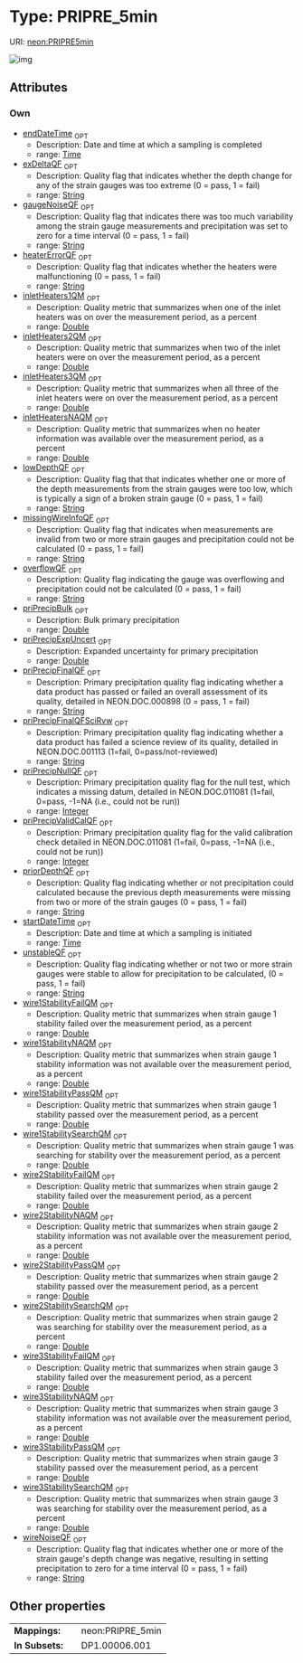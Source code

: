 
# Type: PRIPRE_5min




URI: [neon:PRIPRE5min](https://data.neonscience.org/PRIPRE5min)


![img](http://yuml.me/diagram/nofunky;dir:TB/class/[PRIPRE5min&#124;priPrecipBulk:double%20%3F;priPrecipExpUncert:double%20%3F;priPrecipNullQF:integer%20%3F;startDateTime:time%20%3F;endDateTime:time%20%3F;wire1StabilityPassQM:double%20%3F;wire1StabilitySearchQM:double%20%3F;wire1StabilityFailQM:double%20%3F;wire2StabilityPassQM:double%20%3F;wire2StabilitySearchQM:double%20%3F;wire2StabilityFailQM:double%20%3F;wire3StabilityPassQM:double%20%3F;wire3StabilitySearchQM:double%20%3F;wire3StabilityFailQM:double%20%3F;inletHeaters1QM:double%20%3F;inletHeaters2QM:double%20%3F;inletHeaters3QM:double%20%3F;priorDepthQF:string%20%3F;unstableQF:string%20%3F;lowDepthQF:string%20%3F;exDeltaQF:string%20%3F;missingWireInfoQF:string%20%3F;gaugeNoiseQF:string%20%3F;wireNoiseQF:string%20%3F;overflowQF:string%20%3F;heaterErrorQF:string%20%3F;priPrecipFinalQF:string%20%3F;wire1StabilityNAQM:double%20%3F;wire2StabilityNAQM:double%20%3F;wire3StabilityNAQM:double%20%3F;inletHeatersNAQM:double%20%3F;priPrecipFinalQFSciRvw:string%20%3F;priPrecipValidCalQF:integer%20%3F])

## Attributes


### Own

 * [endDateTime](endDateTime.md)  <sub>OPT</sub>
    * Description: Date and time at which a sampling is completed
    * range: [Time](types/Time.md)
 * [exDeltaQF](exDeltaQF.md)  <sub>OPT</sub>
    * Description: Quality flag that indicates whether the depth change for any of the strain gauges was too extreme (0 = pass, 1 = fail)
    * range: [String](types/String.md)
 * [gaugeNoiseQF](gaugeNoiseQF.md)  <sub>OPT</sub>
    * Description: Quality flag that indicates there was too much variability among the strain gauge measurements and precipitation was set to zero for a time interval (0 = pass, 1 = fail)
    * range: [String](types/String.md)
 * [heaterErrorQF](heaterErrorQF.md)  <sub>OPT</sub>
    * Description: Quality flag that indicates whether the heaters were malfunctioning (0 = pass, 1 = fail)
    * range: [String](types/String.md)
 * [inletHeaters1QM](inletHeaters1QM.md)  <sub>OPT</sub>
    * Description: Quality metric that summarizes when one of the inlet heaters was on over the measurement period, as a percent
    * range: [Double](types/Double.md)
 * [inletHeaters2QM](inletHeaters2QM.md)  <sub>OPT</sub>
    * Description: Quality metric that summarizes when two of the inlet heaters were on over the measurement period, as a percent
    * range: [Double](types/Double.md)
 * [inletHeaters3QM](inletHeaters3QM.md)  <sub>OPT</sub>
    * Description: Quality metric that summarizes when all three of the inlet heaters were on over the measurement period, as a percent
    * range: [Double](types/Double.md)
 * [inletHeatersNAQM](inletHeatersNAQM.md)  <sub>OPT</sub>
    * Description: Quality metric that summarizes when no heater information was available over the measurement period, as a percent
    * range: [Double](types/Double.md)
 * [lowDepthQF](lowDepthQF.md)  <sub>OPT</sub>
    * Description: Quality flag that that indicates whether one or more of the depth measurements from the strain gauges were too low, which is typically a sign of a broken strain gauge (0 = pass, 1 = fail)
    * range: [String](types/String.md)
 * [missingWireInfoQF](missingWireInfoQF.md)  <sub>OPT</sub>
    * Description: Quality flag that indicates when measurements are invalid from two or more strain gauges and precipitation could not be calculated (0 = pass, 1 = fail)
    * range: [String](types/String.md)
 * [overflowQF](overflowQF.md)  <sub>OPT</sub>
    * Description: Quality flag indicating the gauge was overflowing and precipitation could not be calculated (0 = pass, 1 = fail)
    * range: [String](types/String.md)
 * [priPrecipBulk](priPrecipBulk.md)  <sub>OPT</sub>
    * Description: Bulk primary precipitation
    * range: [Double](types/Double.md)
 * [priPrecipExpUncert](priPrecipExpUncert.md)  <sub>OPT</sub>
    * Description: Expanded uncertainty for primary precipitation
    * range: [Double](types/Double.md)
 * [priPrecipFinalQF](priPrecipFinalQF.md)  <sub>OPT</sub>
    * Description: Primary precipitation quality flag indicating whether a data product has passed or failed an overall assessment of its quality, detailed in NEON.DOC.000898 (0 = pass, 1 = fail)
    * range: [String](types/String.md)
 * [priPrecipFinalQFSciRvw](priPrecipFinalQFSciRvw.md)  <sub>OPT</sub>
    * Description: Primary precipitation quality flag indicating whether a data product has failed a science review of its quality, detailed in NEON.DOC.001113 (1=fail, 0=pass/not-reviewed)
    * range: [String](types/String.md)
 * [priPrecipNullQF](priPrecipNullQF.md)  <sub>OPT</sub>
    * Description: Primary precipitation quality flag for the null test, which indicates a missing datum, detailed in NEON.DOC.011081 (1=fail, 0=pass, -1=NA (i.e., could not be run))
    * range: [Integer](types/Integer.md)
 * [priPrecipValidCalQF](priPrecipValidCalQF.md)  <sub>OPT</sub>
    * Description: Primary precipitation quality flag for the valid calibration check detailed in NEON.DOC.011081 (1=fail, 0=pass, -1=NA (i.e., could not be run))
    * range: [Integer](types/Integer.md)
 * [priorDepthQF](priorDepthQF.md)  <sub>OPT</sub>
    * Description: Quality flag indicating whether or not precipitation could calculated because the previous depth measurements were missing from two or more of the strain gauges (0 = pass, 1 = fail)
    * range: [String](types/String.md)
 * [startDateTime](startDateTime.md)  <sub>OPT</sub>
    * Description: Date and time at which a sampling is initiated
    * range: [Time](types/Time.md)
 * [unstableQF](unstableQF.md)  <sub>OPT</sub>
    * Description: Quality flag indicating whether or not two or more strain gauges were stable to allow for precipitation to be calculated, (0 = pass, 1 = fail)
    * range: [String](types/String.md)
 * [wire1StabilityFailQM](wire1StabilityFailQM.md)  <sub>OPT</sub>
    * Description: Quality metric that summarizes when strain gauge 1 stability failed over the measurement period, as a percent
    * range: [Double](types/Double.md)
 * [wire1StabilityNAQM](wire1StabilityNAQM.md)  <sub>OPT</sub>
    * Description: Quality metric that summarizes when strain gauge 1 stability information was not available  over the measurement period, as a percent
    * range: [Double](types/Double.md)
 * [wire1StabilityPassQM](wire1StabilityPassQM.md)  <sub>OPT</sub>
    * Description: Quality metric that summarizes when strain gauge 1 stability passed over the measurement period, as a percent
    * range: [Double](types/Double.md)
 * [wire1StabilitySearchQM](wire1StabilitySearchQM.md)  <sub>OPT</sub>
    * Description: Quality metric that summarizes when strain gauge 1 was searching for stability over the measurement period, as a percent
    * range: [Double](types/Double.md)
 * [wire2StabilityFailQM](wire2StabilityFailQM.md)  <sub>OPT</sub>
    * Description: Quality metric that summarizes when strain gauge 2 stability failed over the measurement period, as a percent
    * range: [Double](types/Double.md)
 * [wire2StabilityNAQM](wire2StabilityNAQM.md)  <sub>OPT</sub>
    * Description: Quality metric that summarizes when strain gauge 2 stability information was not available  over the measurement period, as a percent
    * range: [Double](types/Double.md)
 * [wire2StabilityPassQM](wire2StabilityPassQM.md)  <sub>OPT</sub>
    * Description: Quality metric that summarizes when strain gauge 2 stability passed over the measurement period, as a percent
    * range: [Double](types/Double.md)
 * [wire2StabilitySearchQM](wire2StabilitySearchQM.md)  <sub>OPT</sub>
    * Description: Quality metric that summarizes when strain gauge 2 was searching for stability over the measurement period, as a percent
    * range: [Double](types/Double.md)
 * [wire3StabilityFailQM](wire3StabilityFailQM.md)  <sub>OPT</sub>
    * Description: Quality metric that summarizes when strain gauge 3 stability failed over the measurement period, as a percent
    * range: [Double](types/Double.md)
 * [wire3StabilityNAQM](wire3StabilityNAQM.md)  <sub>OPT</sub>
    * Description: Quality metric that summarizes when strain gauge 3 stability information was not available  over the measurement period, as a percent
    * range: [Double](types/Double.md)
 * [wire3StabilityPassQM](wire3StabilityPassQM.md)  <sub>OPT</sub>
    * Description: Quality metric that summarizes when strain gauge 3 stability passed over the measurement period, as a percent
    * range: [Double](types/Double.md)
 * [wire3StabilitySearchQM](wire3StabilitySearchQM.md)  <sub>OPT</sub>
    * Description: Quality metric that summarizes when strain gauge 3 was searching for stability over the measurement period, as a percent
    * range: [Double](types/Double.md)
 * [wireNoiseQF](wireNoiseQF.md)  <sub>OPT</sub>
    * Description: Quality flag that indicates whether one or more of the strain gauge's depth change was negative, resulting in setting precipitation to zero for a time interval (0 = pass, 1 = fail)
    * range: [String](types/String.md)

## Other properties

|  |  |  |
| --- | --- | --- |
| **Mappings:** | | neon:PRIPRE_5min |
| **In Subsets:** | | DP1.00006.001 |

